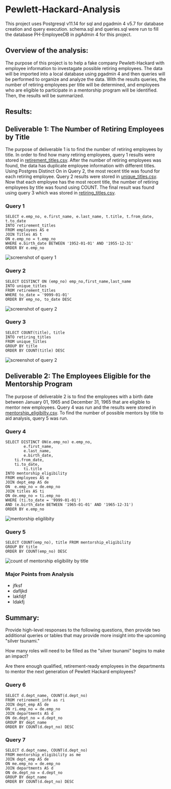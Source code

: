 # Pewlett-Hackard-Analysis

This project uses Postgresql v11.14 for sql and pgadmin 4 v5.7 for database creation and query execution. schema.sql and queries.sql were run to fill the database PH-EmployeeDB in pgAdmin 4 for this project.

## Overview of the analysis: 

The purpose of this project is to help a fake company Pewlett-Hackard with employee information to investagate possible retiring employees. The data will be imported into a local database using pgadmin 4 and then queries will be performed to organize and analyze the data. With the results queries, the number of retiring employees per title will be determined, and employees who are eligible to participate in a mentorship program will be identified. Then, the results will be summarized.

## Results: 

## Deliverable 1: The Number of Retiring Employees by Title

The purpose of deliverable 1 is to find the number of retiring employees by title. In order to find how many retiring employees, query 1 results were stored in [retirement_titles.csv](/data/retirement_titles.csv). After the number of retiring employees was found, the data has duplicate employee information with different titles. Using Postgres Distinct On in Query 2, the most recent title was found for each retiring employee. Query 2 results were stored in [unique_titles.csv](/data/unique_titles.csv). Now that each employee has the most recent title, the number of retiring employees by title was found using COUNT. The final result was found using query 3 which was stored in [retiring_titles.csv](/data/retiring_titles.csv).

### Query 1
```
SELECT e.emp_no, e.first_name, e.last_name, t.title, t.from_date, t.to_date
INTO retirement_titles
FROM employees AS e
JOIN Titles AS t
ON e.emp_no = t.emp_no
WHERE e.birth_date BETWEEN '1952-01-01' AND '1955-12-31'
ORDER BY e.emp_no
```
![screenshot of query 1](/screenshots/screenshot_of_retirement_titles_table.PNG)

### Query 2
```
SELECT DISTINCT ON (emp_no) emp_no,first_name,last_name
INTO unique_titles
FROM retirement_titles
WHERE to_date = '9999-01-01'
ORDER BY emp_no, to_date DESC
```
![screenshot of query 2](/screenshots/screenshot_of_unique_titles.PNG)

### Query 3
```
SELECT COUNT(title), title
INTO retiring_titles
FROM unique_titles
GROUP BY title
ORDER BY COUNT(title) DESC
```
![screenshot of query 2](/screenshots/screenshot_of_retiring_titles.PNG)

## Deliverable 2: The Employees Eligible for the Mentorship Program

The purpose of deliverable 2 is to find the employees with a birth date between January 01, 1965 and December 31, 1965 that are eligible to mentor new employees. Query 4 was run and the results were stored in [mentorship_eligibilty.csv](/data/mentorship_eligibilty.csv). To find the number of possible mentors by title to aid analysis, query 5 was run.

### Query 4
```
SELECT DISTINCT ON(e.emp_no) e.emp_no,
    	e.first_name,
    	e.last_name, 
    	e.birth_date,
	ti.from_date,
	ti.to_date,
    	ti.title
INTO mentorship_eligibility
FROM employees AS e
JOIN dept_emp AS de
ON  e.emp_no = de.emp_no
JOIN titles AS ti
ON de.emp_no = ti.emp_no
WHERE (ti.to_date = '9999-01-01')
AND (e.birth_date BETWEEN '1965-01-01' AND '1965-12-31')
ORDER BY e.emp_no
```
![mentorship eligilibity](/screenshots/screenshot_of_mentorship_eligibility.PNG)

### Query 5
```
SELECT COUNT(emp_no), title FROM mentorship_eligibility
GROUP BY title
ORDER BY COUNT(emp_no) DESC
```
![count of mentorship eligibility by title](/screenshots/screenshot_of_mentorship_count.PNG )

### Major Points from Analysis
- jfksf
- dafljkd
- lakfdjf
- ldakfj

## Summary: 

Provide high-level responses to the following questions, then provide two additional queries or tables that may provide more insight into the upcoming "silver tsunami."

How many roles will need to be filled as the "silver tsunami" begins to make an impact?

Are there enough qualified, retirement-ready employees in the departments to mentor the next generation of Pewlett Hackard employees?


### Query 6
```
SELECT d.dept_name, COUNT(d.dept_no)
FROM retirement_info as ri
JOIN dept_emp AS de
ON ri.emp_no = de.emp_no
JOIN departments AS d
ON de.dept_no = d.dept_no
GROUP BY dept_name
ORDER BY COUNT(d.dept_no) DESC
```
### Query 7
```
SELECT d.dept_name, COUNT(d.dept_no)
FROM mentorship_eligibility as me
JOIN dept_emp AS de
ON me.emp_no = de.emp_no
JOIN departments AS d
ON de.dept_no = d.dept_no
GROUP BY dept_name
ORDER BY COUNT(d.dept_no) DESC
```
